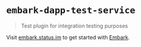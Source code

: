 # `embark-dapp-test-service`

> Test plugin for integration testing purposes

Visit [embark.status.im](https://embark.status.im/) to get started with
[Embark](https://github.com/embarklabs/embark).
